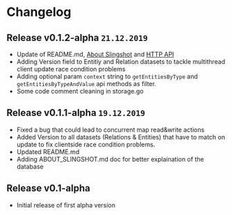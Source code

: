 # Changelog    
## Release v0.1.2-alpha `21.12.2019`    
* Update of README.md, [About Slingshot](https://github.com/voodooEntity/slingshotdb/blob/master/docs/ABOUT_SLINGSHOT.md) and [HTTP API](https://github.com/voodooEntity/slingshotdb/blob/master/docs/HTTP_API_V1.md)
* Adding Version field to Entitiy and Relation datasets to tackle multithread client update race condition problems
* Adding optional param `context` string to `getEntitiesByType` and `getEntitiesByTypeAndValue` api methods as filter.
* Some code comment cleaning in storage.go

## Release v0.1.1-alpha `19.12.2019`    
* Fixed a bug that could lead to concurrent map read&write actions
* Added Version to all datasets (Relations & Entities) that have to match on update to fix clientside race condition problems.
* Updated README.md
* Adding ABOUT_SLINGSHOT.md doc for better explaination of the database

## Release v0.1-alpha    
* Initial release of first alpha version